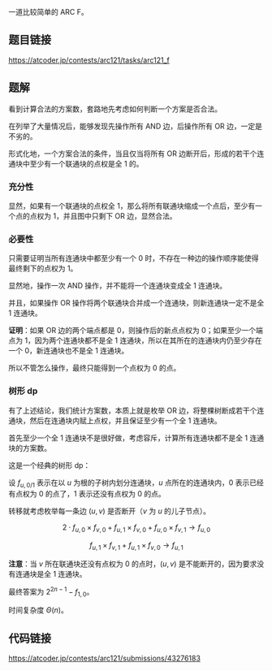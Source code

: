 一道比较简单的 ARC F。

## 题目链接

<https://atcoder.jp/contests/arc121/tasks/arc121_f>

## 题解

看到计算合法的方案数，套路地先考虑如何判断一个方案是否合法。

在列举了大量情况后，能够发现先操作所有 $\text{AND}$ 边，后操作所有 $\text{OR}$ 边，一定是不劣的。

形式化地，一个方案合法的条件，当且仅当将所有 $\text{OR}$ 边断开后，形成的若干个连通块中至少有一个联通块的点权是全 $1$ 的。

### 充分性

显然，如果有一个联通块的点权全 $1$，那么将所有联通块缩成一个点后，至少有一个点的点权为 $1$，并且图中只剩下 $\text{OR}$ 边，显然合法。

### 必要性

只需要证明当所有连通块中都至少有一个 $0$ 时，不存在一种边的操作顺序能使得最终剩下的点权为 $1$。

显然地，操作一次 $\text{AND}$ 操作，并不能将一个连通块变成全 $1$ 连通块。

并且，如果操作 $\text{OR}$ 操作将两个联通块合并成一个连通块，则新连通块一定不是全 $1$ 连通块。

**证明**：如果 $\text{OR}$ 边的两个端点都是 $0$，则操作后的新点点权为 $0$；如果至少一个端点为 $1$，因为两个连通块都不是全 $1$ 连通块，所以在其所在的连通块内仍至少存在一个 $0$，新连通块也不是全 $1$ 连通块。

所以不管怎么操作，最终只能得到一个点权为 $0$ 的点。

### 树形 $\text{dp}$

有了上述结论，我们统计方案数，本质上就是枚举 $\text{OR}$ 边，将整棵树断成若干个连通块，然后在连通块内赋上点权，并且保证至少有一个全 $1$ 连通块。

首先至少一个全 $1$ 连通块不是很好做，考虑容斥，计算所有连通块都不是全 $1$ 连通块的方案数。

这是一个经典的树形 $\text{dp}$：

设 $f_{u, 0/1}$ 表示在以 $u$ 为根的子树内划分连通块，$u$ 点所在的连通块内，$0$ 表示已经有点权为 $0$ 的点了，$1$ 表示还没有点权为 $0$ 的点。

转移就考虑枚举每一条边 $(u, v)$ 是否断开（$v$ 为 $u$ 的儿子节点）。

$$2 \cdot f_{u, 0} \times f_{v, 0} + f_{u, 1} \times f_{v, 0} + f_{u, 0} \times f_{v, 1} \longrightarrow f_{u, 0}$$

$$f_{u, 1} \times f_{v, 1} + f_{u, 1} \times f_{v, 0} \longrightarrow f_{u, 1}$$

**注意**：当 $v$ 所在联通块还没有点权为 $0$ 的点时，$(u, v)$ 是不能断开的，因为要求没有连通块是全 $1$ 连通块。

最终答案为 $2 ^ {2n - 1} - f_{1, 0}$。

时间复杂度 $\Theta(n)$。

## 代码链接

<https://atcoder.jp/contests/arc121/submissions/43276183>